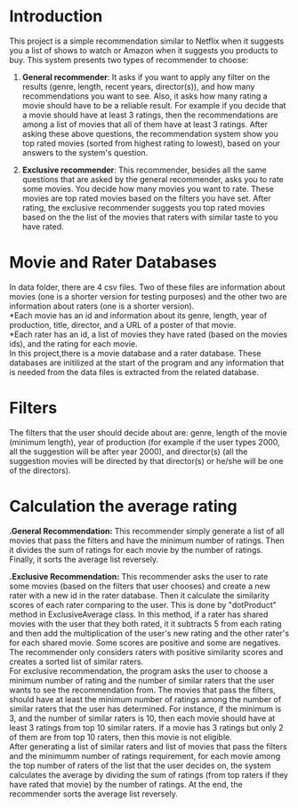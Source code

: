 # Introduction
This project is a simple recommendation similar to Netflix when it suggests you a list of shows to watch or Amazon when it suggests you products to buy. This system presents two types of recommender to choose:

1. **General recommender**: It asks if you want to apply any filter on the results (genre, length, recent years, director(s)), and how many recommendations you want to see. Also, it asks how many rating a movie should have to be a reliable result. For example if you decide that a movie should have at least 3 ratings, then the recommendations are among a list of movies that all of them have at least 3 ratings. After asking these above questions, the recommendation system show you top rated movies (sorted from highest rating to lowest), based on your answers to the system's question.

2. **Exclusive recommender**: This recommender, besides all the same questions that are asked by the general recommender, asks you to rate some movies. You decide how many movies you want to rate. These movies are top rated movies based on the filters you have set. After rating, the exclusive recommender suggests you top rated movies based on the the list of the movies that raters with similar taste to you have rated. 
# Movie and Rater Databases
In data folder, there are 4 csv files. Two of these files are information about movies (one is a shorter version for testing purposes) and the other two are information about raters (one is a shorter version). <br/>*Each movie has an id and information about its genre, length, year of production, title, director, and a URL of a poster of that movie.<br/>*Each rater has an id, a list of movies they have rated (based on the movies ids), and the rating for each movie. <br/>In this project,there is a movie database and a rater database. These databases are initilized at the start of the program and any information that is needed from the data files is extracted from the related database. 
# Filters
The filters that the user should decide about are: genre, length of the movie (minimum length), year of production (for example if the user types 2000, all the suggestion will be after year 2000), and director(s) (all the suggestion movies will be directed by that director(s) or he/she will be one of the directors). 
# Calculation the average rating

**.General Recommendation:** This recommender simply generate a list of all movies that pass the filters and have the minimum number of ratings. Then it divides the sum of ratings for each movie by the number of ratings. Finally, it sorts the average list reversely.

**.Exclusive Recommendation:** This recommender asks the user to rate some movies (based on the filters that user chooses) and create a new rater with a new id in the rater database. Then it calculate the similarity scores of each rater comparing to the user. This is done by "dotProduct" method in ExclusiveAverage class.  In this method, if a rater has shared movies with the user that they both rated, it it subtracts 5 from each rating and then add the multiplication of the user's new rating and the other rater's for each shared movie. Some scores are positive and some are negatives. The recommender only considers raters with positive similarity scores and creates a sorted list of similar raters.<br/>For exclusive recommendation, the program asks the user to choose a minimum number of rating and the number of similar raters that the user wants to see the recommendation from. The movies that pass the filters, should have at least the minimum number of ratings among the number of similar raters that the user has determined. For instance, if the minimum is 3, and the number of similar raters is 10, then each movie should have at least 3 ratings from top 10 similar raters. If a movie has 3 ratings but only 2 of them are from top 10 raters, then this movie is not eligible. <br/>After generating a list of similar raters and list of movies that pass the filters and the minimumm number of ratings requirement, for each movie among the top number of raters of the list that the user decides on, the system calculates the average by dividing the sum of ratings (from top raters if they have rated that movie) by the number of ratings. At the end, the recommender sorts the average list reversely. 
